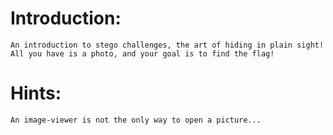 Introduction:
=============
    An introduction to stego challenges, the art of hiding in plain sight!
    All you have is a photo, and your goal is to find the flag!


Hints:
======
    An image-viewer is not the only way to open a picture...
